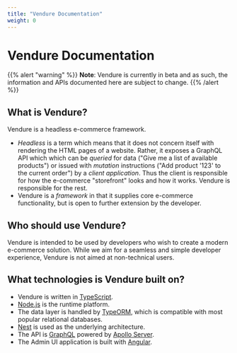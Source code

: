 ```yaml
---
title: "Vendure Documentation"
weight: 0
---
```


# Vendure Documentation

{{% alert "warning" %}}
**Note**: Vendure is currently in beta and as such, the information and APIs documented here are subject to change.
{{% /alert %}}

## What is Vendure?

Vendure is a headless e-commerce framework.

* *Headless* is a term which means that it does not concern itself with rendering the HTML pages of a website. Rather, it exposes a GraphQL API which which can be *queried* for data ("Give me a list of available products") or issued with *mutation* instructions ("Add product '123' to the current order") by a *client application*. Thus the client is responsible for how the e-commerce "storefront" looks and how it works. Vendure is responsible for the rest.
* Vendure is a *framework* in that it supplies core e-commerce functionality, but is open to further extension by the developer.

## Who should use Vendure?

Vendure is intended to be used by developers who wish to create a modern e-commerce solution. While we aim for a seamless and simple developer experience, Vendure is not aimed at non-technical users.

## What technologies is Vendure built on?

* Vendure is written in [TypeScript](https://www.typescriptlang.org/).
* [Node.js](https://nodejs.org/en/) is the runtime platform.
* The data layer is handled by [TypeORM](http://typeorm.io/), which is compatible with most popular relational databases.
* [Nest](https://nestjs.com/) is used as the underlying architecture.
* The API is [GraphQL](https://graphql.org/) powered by [Apollo Server](https://www.apollographql.com/docs/apollo-server/).
* The Admin UI application is built with [Angular](https://angular.io/).
